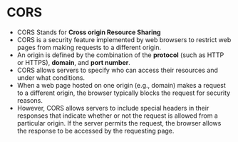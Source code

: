# CORS 
- CORS Stands for **Cross origin Resource Sharing**
- CORS is a security feature implemented by web browsers to restrict web pages from making requests to a different origin.
- An origin is defined by the combination of the **protocol** (such as HTTP or HTTPS), **domain**, and **port number**.
- CORS allows servers to specify who can access their resources and under what conditions.
- When a web page hosted on one origin (e.g., domain) makes a request to a different origin, the browser typically blocks the request for security reasons.
- However, CORS allows servers to include special headers in their responses that indicate whether or not the request is allowed from a particular origin. If the server permits the request, the browser allows the response to be accessed by the requesting page.

